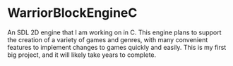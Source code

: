 # WarriorBlockEngineC

An SDL 2D engine that I am working on in C. This engine plans to support the creation of a variety of games and genres, with many convenient features to implement changes to games quickly and easily. This is my first big project, and it will likely take years to complete.